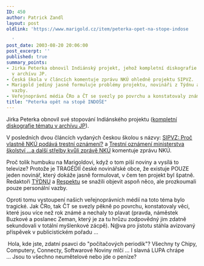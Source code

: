 ```yaml
---
ID: 450
author: Patrick Zandl
layout: post
oldlink: 'https://www.marigold.cz/item/peterka-opet-na-stope-indose

  '
post_date: 2003-08-20 20:06:00
post_excerpt: ''
published: true
summary_points:
- Jirka Peterka obnovil Indiánský projekt, jehož kompletní diskografie je dostupná
  v archívu JP.
- Česká škola v článcích komentuje zprávu NKÚ ohledně projektu SIPVZ.
- Marigold jediný jasně formuluje problémy projektu, novináři z Týdnu a Respektu zkoumali
  vazby.
- Veřejnoprávní média ČRo a ČT se svezly po povrchu a konstatovaly známé věci.
title: "Peterka opět na stopě INDOŠE"
---
```


<p>
Jirka Peterka obnovil své stopování Indiánského projektu (<A href="http://archiv.czech.net/i_itedu.php3">kompletní diskografie tématu&#160;v archívu JP</A>). </p>

<p>
V posledních dvou článcích vydaných českou školou s názvy: <A href="http://www.ceskaskola.cz/ICTveskole/Ar.asp?ARI=101252&amp;CAI=2131">SIPVZ: Proč vlastně NKÚ podává trestní oznámení?</A> a <A href="http://beta.marigold.cz/Trestní%20oznámení%20ministerstva%20školství%20...a%20další%20střelby%20kvůli%20zprávě%20NKÚ">Trestní oznámení ministerstva školství ...a další střelby kvůli zprávě NKÚ</A>&#160;komentuje zprávu NKÚ.</p>

<p>
Proč tolik humbuku na Marigoldovi, když o tom píší noviny a vysílá to televize? Protože&#160;je TRAGÉDIÍ české novinářské obce, že existuje POUZE jeden novinář, který dokáže jasně formulovat, v čem&#160;ten projekt&#160;byl špatně. Redaktoři <A href="http://www.tyden.cz/obsah/doc.asp?rok=2003&amp;cislo=33&amp;id=4">TÝDNU</A> a <A href="http://respekt.inway.cz/clanek_detail.php?sel_id=1127&amp;rocnik=2003&amp;cislo=34">Respektu</A> se snažili objevit aspoň něco, ale prozkoumali pouze personální vazby.</p>

<p>
Oproti tomu vystoupení našich veřejnoprávních médií na toto téma bylo tragické. Jak ČRo, tak ČT se svezly pěkně po povrchu, konstatovaly věci, které jsou více než rok známé a nechaly to plavat (pravda, náměstek Buzkové a poslanec Zeman, který je za tu hrůzu zodpovědný jim zdatně sekundovali v totální myšlenkové zácpě). N@va pro jistotu stáhla avizovaný příspěvek v publicistickém pořadu ...&#160;</p>

<p>
&#160;Hola, kde jste, zdatní psavci do "počítačových periodik"? Všechny ty Chipy, Computery, Connecty, Softwarové Noviny mlčí ... I slavná LUPA chrápe ...&#160;Jsou to všechno neumětelové nebo jde o peníze? </p>

<p>
&#160;</p>